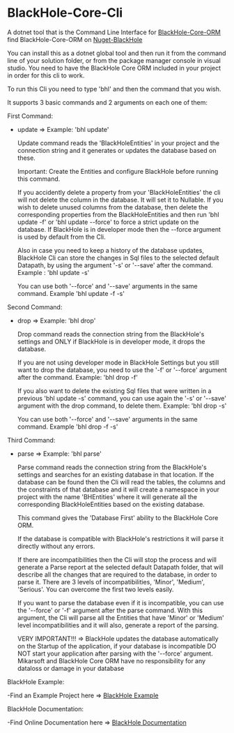# BlackHole-Core-Cli

A dotnet tool that is the Command Line Interface for [BlackHole-Core-ORM](https://github.com/Mikarsoft/BlackHole-Core-ORM)
find BlackHole-Core-ORM on [Nuget-BlackHole](https://www.nuget.org/packages/BlackHole.Core.ORM)

You can install this as a dotnet global tool and then run it from the command line of your solution folder, or
from the package manager console in visual studio. You need to have the BlackHole Core ORM included in your
project in order for this cli to work.

To run this Cli you need to type 'bhl' and then the command that you wish.

It supports 3 basic commands and 2 arguments on each one of them:

First Command:
  - update  => Example: 'bhl update'

      Update command reads the 'BlackHoleEntities' in your project and the connection string and it generates or updates the database
      based on these.
    
      Important: Create the Entities and configure BlackHole before running this command.
    
      If you accidently delete a property from your 'BlackHoleEntities' the cli will not delete the column in the database. It will set
      it to Nullable.
      If you wish to delete unused columns from the database, then delete the corresponding properties from the BlackHoleEntities and then
      run 'bhl update -f' or 'bhl update --force' to force a strict update on the database. 
      If BlackHole is in developer mode then the --force argument is used by default from the Cli.

      Also in case you need to keep a history of the database updates, BlackHole Cli can store the changes in Sql files to the
      selected default Datapath, by using the argument '-s' or '--save' after the command. Example : 'bhl update -s'

      You can use both '--force' and '--save' arguments in the same command. Example 'bhl update -f -s'

Second Command:
  - drop  => Example: 'bhl drop'

      Drop command reads the connection string from the BlackHole's settings and ONLY if BlackHole is in developer mode, it drops the database.

      If you are not using developer mode in BlackHole Settings but you still want to drop the database, you need to use the '-f' or '--force'
      argument after the command. Example: 'bhl drop -f'

      If you also want to delete the existing Sql files that were written in a previous 'bhl update -s' command, you can use again the
      '-s' or '--save' argument with the drop command, to delete them. Example: 'bhl drop -s'

      You can use both '--force' and '--save' arguments in the same command. Example 'bhl drop -f -s'

Third Command:
  - parse  => Example: 'bhl parse'

    Parse command reads the connection string from the BlackHole's settings and searches for an existing database in that location.
    If the database can be found then the Cli will read the tables, the columns and the constraints of that database and it will
    create a namespace in your project with the name 'BHEntities' where it will generate all the corresponding BlackHoleEntities based
    on the existing database.

    This command gives the 'Database First' ability to the BlackHole Core ORM.

    If the database is compatible with BlackHole's restrictions it will parse it directly without any errors.
    
    If there are incompatibilities then the Cli will stop the process and will generate a Parse report at the
    selected default Datapath folder, that will describe all the changes that are required to the database, in order
    to parse it. There are 3 levels of incompatibilities, 'Minor', 'Medium', 'Serious'.
    You can overcome the first two levels easily.

    If you want to parse the database even if it is incompatible, you can use the '--force' or '-f' argument after the parse command.
    With this argument, the Cli will parse all the Entities that have 'Minor' or 'Medium' level incompatibilities and it will also,
    generate a report of the parsing.

    VERY IMPORTANT!!! => BlackHole updates the database automatically on the Startup of the application, if your database is incompatible DO NOT start 
    your application after parsing with the '--force' argument. Mikarsoft and BlackHole Core ORM have no responsibility for any dataloss or damage in your
    database

BlackHole Example:

 -Find an Example Project here => [BlackHole Example](https://github.com/Mikarsoft/BlackHole-Example-Project)
 
BlackHole Documentation:

 -Find Online Documentation here => [BlackHole Documentation](https://mikarsoft.com/BHDocumentation/index.html)
